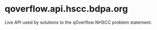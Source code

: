 # qoverflow\.api.hscc.bdpa.org

Live API used by solutions to the qOverflow NHSCC problem statement.
